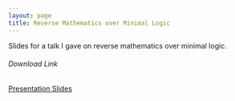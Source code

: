 ```yaml
---
layout: page
title: Reverse Mathematics over Minimal Logic
---
```


Slides for a talk I gave on reverse mathematics over minimal logic.


###### Download Link
[Presentation Slides](
	https://github.com/user-attachments/files/20813645/minimal-reverse-mathematics-louis-warren.pdf)
